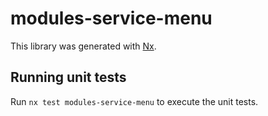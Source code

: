 # modules-service-menu

This library was generated with [Nx](https://nx.dev).

## Running unit tests

Run `nx test modules-service-menu` to execute the unit tests.
